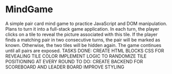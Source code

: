 # MindGame
A simple pair card mind game to practice JavaScript and DOM manipulation. Plans to turn it into a full-stack game application.
In each turn, the player clicks on a tile to reveal the picture associated with this tile.
If the player finds a matching pair in two consecutive turns, the pair will be marked as known.
Otherwise, the two tiles will be hidden again. The game continues until all pairs are exposed.
TASKS DONE:
CREATE HTML BLOCKS
CSS FOR REVEALING TILE COLOR
IMPLEMENT LOGIC TO RANDOMIZE TILE POSITIONING AT EVERY ROUND
TO DO:
CREATE BACKEND FOR SCOREBOARD AND LEADER BOARD
IMPROVE STYLING 
